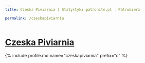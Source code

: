 ```yaml
---
title: Czeska Piviarnia | Statystyki patronite.pl | Patromierz

permalink: /czeskapiviarnia
---
```


# [Czeska Piviarnia](https://patronite.pl/czeskapiviarnia)

{% include profile.md name="czeskapiviarnia" prefix="c" %}
